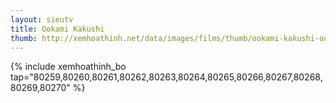 ```yaml
---
layout: sieutv
title: Ookami Kakushi
thumb: http://xemhoathinh.net/data/images/films/thumb/ookami-kakushi-ookami-kakushi-2012.jpg
---
```

{% include xemhoathinh_bo tap="80259,80260,80261,80262,80263,80264,80265,80266,80267,80268,80269,80270" %} 

